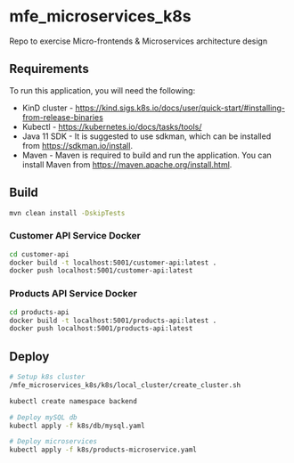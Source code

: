 # mfe_microservices_k8s
Repo to exercise Micro-frontends &amp; Microservices architecture design

## Requirements

To run this application, you will need the following:

- KinD cluster - https://kind.sigs.k8s.io/docs/user/quick-start/#installing-from-release-binaries
- Kubectl - https://kubernetes.io/docs/tasks/tools/
- Java 11 SDK - It is suggested to use sdkman, which can be installed from https://sdkman.io/install.
- Maven - Maven is required to build and run the application. You can install Maven from https://maven.apache.org/install.html.

## Build

```bash
mvn clean install -DskipTests
```

### Customer API Service Docker
```bash
cd customer-api
docker build -t localhost:5001/customer-api:latest .
docker push localhost:5001/customer-api:latest
```

### Products API Service Docker
```bash
cd products-api
docker build -t localhost:5001/products-api:latest .
docker push localhost:5001/products-api:latest
```

## Deploy
```bash
# Setup k8s cluster
/mfe_microservices_k8s/k8s/local_cluster/create_cluster.sh

kubectl create namespace backend

# Deploy mySQL db
kubectl apply -f k8s/db/mysql.yaml

# Deploy microservices
kubectl apply -f k8s/products-microservice.yaml
```